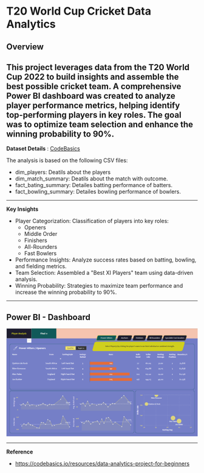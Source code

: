 # T20 World Cup Cricket Data Analytics

## Overview
This project leverages data from the T20 World Cup 2022 to build insights and assemble the best possible cricket team. A comprehensive Power BI dashboard was created to analyze player performance metrics, helping identify top-performing players in key roles. The goal was to optimize team selection and enhance the winning probability to 90%.
---
**Dataset Details** : [CodeBasics](https://codebasics.io/challenge/codebasics-resume-project-challenge)

The analysis is based on the following CSV files:
- dim_players: Deatils about the players
- dim_match_summary: Deatils about the match with outcome.
- fact_bating_summary: Detailes batting performance of batters.
- fact_bowling_summary: Detailes bowling performance of bowlers.
---
**Key Insights**
- Player Categorization: Classification of players into key roles:
  - Openers
  - Middle Order
  - Finishers
  - All-Rounders
  - Fast Bowlers
- Performance Insights: Analyze success rates based on batting, bowling, and fielding metrics.
- Team Selection: Assembled a "Best XI Players" team using data-driven analysis.
- Winning Probability: Strategies to maximize team performance and increase the winning probability to 90%.
---
## Power BI - Dashboard
![Dashboard Screenshot](cricket-dashboard_screenshot.png)

---
**Reference**
- https://codebasics.io/resources/data-analytics-project-for-beginners
